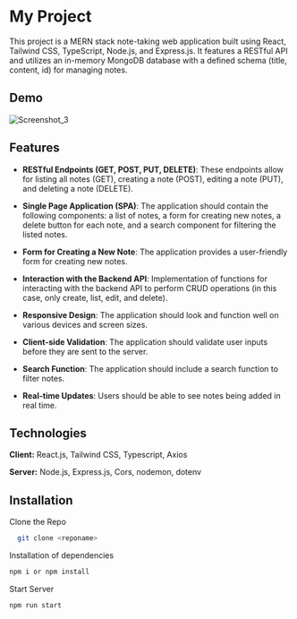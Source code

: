 # My Project

This project is a MERN stack note-taking web application built using React, Tailwind CSS, TypeScript, Node.js, and Express.js. It features a RESTful API and utilizes an in-memory MongoDB database with a defined schema (title, content, id) for managing notes.

## Demo

![Screenshot_3](https://github.com/xbringitback/simple-note/assets/128373175/ccc9a389-9885-42f4-b49c-82e7ad74d793)

## Features

- **RESTful Endpoints (GET, POST, PUT, DELETE)**: These endpoints allow for listing all notes (GET), creating a note (POST), editing a note (PUT), and deleting a note (DELETE).

- **Single Page Application (SPA)**: The application should contain the following components: a list of notes, a form for creating new notes, a delete button for each note, and a search component for filtering the listed notes.

- **Form for Creating a New Note**: The application provides a user-friendly form for creating new notes.

- **Interaction with the Backend API**: Implementation of functions for interacting with the backend API to perform CRUD operations (in this case, only create, list, edit, and delete).

- **Responsive Design**: The application should look and function well on various devices and screen sizes.

- **Client-side Validation**: The application should validate user inputs before they are sent to the server.

- **Search Function**: The application should include a search function to filter notes.

- **Real-time Updates**: Users should be able to see notes being added in real time.

## Technologies

**Client:** React.js, Tailwind CSS, Typescript, Axios

**Server:** Node.js, Express.js, Cors, nodemon, dotenv

## Installation

Clone the Repo

```bash
  git clone <reponame>
```

Installation of dependencies

```bash
npm i or npm install
```

Start Server

```bash
npm run start
```
